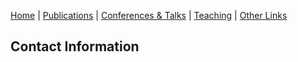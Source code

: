 [Home](./index.pdf) | [Publications](./publications.html) | [Conferences & Talks](./conf_talks.html) | [Teaching](./teaching.html) | [Other Links](./other.html)

## Contact Information
